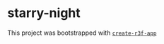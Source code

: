 # starry-night

This project was bootstrapped with [`create-r3f-app`](https://github.com/utsuboco/create-r3f-app)